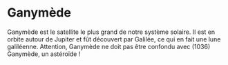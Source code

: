 # Ganymède

Ganymède est le satellite le plus grand de notre système solaire. Il est en
orbite autour de Jupiter et fût découvert par Galilée, ce qui en fait une lune
galiléenne. Attention, Ganymède ne doit pas être confondu avec (1036) Ganymède,
un astéroïde !
